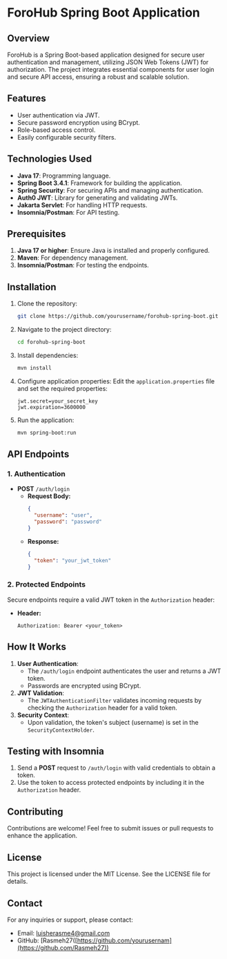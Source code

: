 # ForoHub Spring Boot Application

## Overview
ForoHub is a Spring Boot-based application designed for secure user authentication and management, utilizing JSON Web Tokens (JWT) for authorization. The project integrates essential components for user login and secure API access, ensuring a robust and scalable solution.

## Features
- User authentication via JWT.
- Secure password encryption using BCrypt.
- Role-based access control.
- Easily configurable security filters.

## Technologies Used
- **Java 17**: Programming language.
- **Spring Boot 3.4.1**: Framework for building the application.
- **Spring Security**: For securing APIs and managing authentication.
- **Auth0 JWT**: Library for generating and validating JWTs.
- **Jakarta Servlet**: For handling HTTP requests.
- **Insomnia/Postman**: For API testing.

## Prerequisites
1. **Java 17 or higher**: Ensure Java is installed and properly configured.
2. **Maven**: For dependency management.
3. **Insomnia/Postman**: For testing the endpoints.

## Installation
1. Clone the repository:
   ```bash
   git clone https://github.com/yourusername/forohub-spring-boot.git
   ```
2. Navigate to the project directory:
   ```bash
   cd forohub-spring-boot
   ```
3. Install dependencies:
   ```bash
   mvn install
   ```
4. Configure application properties:
   Edit the `application.properties` file and set the required properties:
   ```properties
   jwt.secret=your_secret_key
   jwt.expiration=3600000
   ```
5. Run the application:
   ```bash
   mvn spring-boot:run
   ```

## API Endpoints
### 1. Authentication
- **POST** `/auth/login`
  - **Request Body:**
    ```json
    {
      "username": "user",
      "password": "password"
    }
    ```
  - **Response:**
    ```json
    {
      "token": "your_jwt_token"
    }
    ```

### 2. Protected Endpoints
Secure endpoints require a valid JWT token in the `Authorization` header:
- **Header:**
  ```
  Authorization: Bearer <your_token>
  ```

## How It Works
1. **User Authentication**:
   - The `/auth/login` endpoint authenticates the user and returns a JWT token.
   - Passwords are encrypted using BCrypt.
2. **JWT Validation**:
   - The `JWTAuthenticationFilter` validates incoming requests by checking the `Authorization` header for a valid token.
3. **Security Context**:
   - Upon validation, the token's subject (username) is set in the `SecurityContextHolder`.

## Testing with Insomnia
1. Send a **POST** request to `/auth/login` with valid credentials to obtain a token.
2. Use the token to access protected endpoints by including it in the `Authorization` header.

## Contributing
Contributions are welcome! Feel free to submit issues or pull requests to enhance the application.

## License
This project is licensed under the MIT License. See the LICENSE file for details.

## Contact
For any inquiries or support, please contact:
- Email: [luisherasme4@gmail.com](mailto:luisherasme4@gmail.com)
- GitHub: [Rasmeh27([https://github.com/yourusernam](https://github.com/Rasmeh27))

